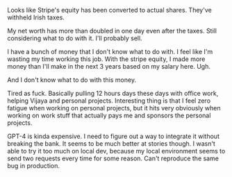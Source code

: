 
Looks like Stripe's equity has been converted to actual shares.
They've withheld Irish taxes.

My net worth has more than doubled in one day even after the taxes.
Still considering what to do with it. I'll probably sell.

I have a bunch of money that I don't know what to do with. I feel
like I'm wasting my time working this job. With the stripe equity,
I made more money than I'll make in the next 3 years based on my
salary here. Ugh.

And I don't know what to do with this money.

Tired as fuck. Basically pulling 12 hours days these days with office
work, helping Vijaya and personal projects. Interesting thing is
that I feel zero fatigue when working on personal projects, but it
hits very obviously when working on work stuff that actually
pays me and sponsors the personal projects.

GPT-4 is kinda expensive. I need to figure out a way to integrate it
without breaking the bank. It seems to be much better at stories though.
I wasn't able to try it too much on local dev, because my local environment
seems to send two requests every time for some reason. Can't
reproduce the same bug in production.
